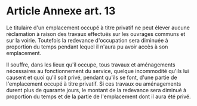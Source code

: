 # Article Annexe art. 13

Le titulaire d'un emplacement occupé à titre privatif ne peut élever aucune réclamation à raison des travaux effectués sur les ouvrages communs et sur la voirie. Toutefois la redevance d'occupation sera diminuée à proportion du temps pendant lequel il n'aura pu avoir accès à son emplacement.

Il souffre, dans les lieux qu'il occupe, tous travaux et aménagements nécessaires au fonctionnement du service, quelque incommodité qu'ils lui causent et quoi qu'il soit privé, pendant qu'ils se font, d'une partie de l'emplacement occupé à titre privatif. Si ces travaux ou aménagements durent plus de quarante jours, le montant de la redevance sera diminué à proportion du temps et de la partie de l'emplacement dont il aura été privé.

